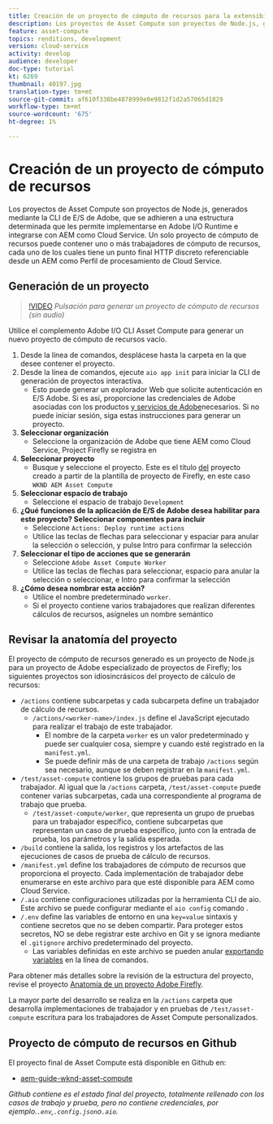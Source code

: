 ```yaml
---
title: Creación de un proyecto de cómputo de recursos para la extensibilidad de cómputo de recursos
description: Los proyectos de Asset Compute son proyectos de Node.js, generados mediante la CLI de E/S de Adobe, que se adhieren a una estructura determinada que permite implementarlos en Adobe I/O Runtime e integrarlos con AEM como Cloud Service.
feature: asset-compute
topics: renditions, development
version: cloud-service
activity: develop
audience: developer
doc-type: tutorial
kt: 6269
thumbnail: 40197.jpg
translation-type: tm+mt
source-git-commit: af610f338be4878999e0e9812f1d2a57065d1829
workflow-type: tm+mt
source-wordcount: '675'
ht-degree: 1%

---
```



# Creación de un proyecto de cómputo de recursos

Los proyectos de Asset Compute son proyectos de Node.js, generados mediante la CLI de E/S de Adobe, que se adhieren a una estructura determinada que les permite implementarse en Adobe I/O Runtime e integrarse con AEM como Cloud Service. Un solo proyecto de cómputo de recursos puede contener uno o más trabajadores de cómputo de recursos, cada uno de los cuales tiene un punto final HTTP discreto referenciable desde un AEM como Perfil de procesamiento de Cloud Service.

## Generación de un proyecto

>[!VIDEO](https://video.tv.adobe.com/v/40197/?quality=12&learn=on)
_Pulsación para generar un proyecto de cómputo de recursos (sin audio)_


Utilice el complemento [](../set-up/development-environment.md#aio-cli) Adobe I/O CLI Asset Compute para generar un nuevo proyecto de cómputo de recursos vacío.

1. Desde la línea de comandos, desplácese hasta la carpeta en la que desee contener el proyecto.
1. Desde la línea de comandos, ejecute `aio app init` para iniciar la CLI de generación de proyectos interactiva.
   + Esto puede generar un explorador Web que solicite autenticación en E/S Adobe. Si es así, proporcione las credenciales de Adobe asociadas con los productos [y servicios de Adobe](../set-up/accounts-and-services.md)necesarios. Si no puede iniciar sesión, siga estas instrucciones para generar un proyecto.
1. __Seleccionar organización__
   + Seleccione la organización de Adobe que tiene AEM como Cloud Service, Project Firefly se registra en
1. __Seleccionar proyecto__
   + Busque y seleccione el proyecto. Este es el título [del](../set-up/firefly.md) proyecto creado a partir de la plantilla de proyecto de Firefly, en este caso `WKND AEM Asset Compute`
1. __Seleccionar espacio de trabajo__
   + Seleccione el espacio de trabajo `Development`
1. __¿Qué funciones de la aplicación de E/S de Adobe desea habilitar para este proyecto? Seleccionar componentes para incluir__
   + Seleccione `Actions: Deploy runtime actions`
   + Utilice las teclas de flechas para seleccionar y espaciar para anular la selección o selección, y pulse Intro para confirmar la selección
1. __Seleccionar el tipo de acciones que se generarán__
   + Seleccione `Adobe Asset Compute Worker`
   + Utilice las teclas de flechas para seleccionar, espacio para anular la selección o seleccionar, e Intro para confirmar la selección
1. __¿Cómo desea nombrar esta acción?__
   + Utilice el nombre predeterminado `worker`.
   + Si el proyecto contiene varios trabajadores que realizan diferentes cálculos de recursos, asígneles un nombre semántico

## Revisar la anatomía del proyecto

El proyecto de cómputo de recursos generado es un proyecto de Node.js para un proyecto de Adobe especializado de proyectos de Firefly; los siguientes proyectos son idiosincrásicos del proyecto de cálculo de recursos:

+ `/actions` contiene subcarpetas y cada subcarpeta define un trabajador de cálculo de recursos.
   + `/actions/<worker-name>/index.js` define el JavaScript ejecutado para realizar el trabajo de este trabajador.
      + El nombre de la carpeta `worker` es un valor predeterminado y puede ser cualquier cosa, siempre y cuando esté registrado en la `manifest.yml`.
      + Se puede definir más de una carpeta de trabajo `/actions` según sea necesario, aunque se deben registrar en la `manifest.yml`.
+ `/test/asset-compute` contiene los grupos de pruebas para cada trabajador. Al igual que la `/actions` carpeta, `/test/asset-compute` puede contener varias subcarpetas, cada una correspondiente al programa de trabajo que prueba.
   + `/test/asset-compute/worker`, que representa un grupo de pruebas para un trabajador específico, contiene subcarpetas que representan un caso de prueba específico, junto con la entrada de prueba, los parámetros y la salida esperada.
+ `/build` contiene la salida, los registros y los artefactos de las ejecuciones de casos de prueba de cálculo de recursos.
+ `/manifest.yml` define los trabajadores de cómputo de recursos que proporciona el proyecto. Cada implementación de trabajador debe enumerarse en este archivo para que esté disponible para AEM como Cloud Service.
+ `/.aio` contiene configuraciones utilizadas por la herramienta CLI de aio. Este archivo se puede configurar mediante el `aio config` comando .
+ `/.env` define las variables de entorno en una `key=value` sintaxis y contiene secretos que no se deben compartir. Para proteger estos secretos, NO se debe registrar este archivo en Git y se ignora mediante el `.gitignore` archivo predeterminado del proyecto.
   + Las variables definidas en este archivo se pueden anular [exportando variables](../deploy/runtime.md) en la línea de comandos.

Para obtener más detalles sobre la revisión de la estructura del proyecto, revise el proyecto [Anatomía de un proyecto Adobe Firefly](https://github.com/AdobeDocs/project-firefly/blob/master/getting_started/first_app.md#5-anatomy-of-a-project-firefly-application).

La mayor parte del desarrollo se realiza en la `/actions` carpeta que desarrolla implementaciones de trabajador y en pruebas de `/test/asset-compute` escritura para los trabajadores de Asset Compute personalizados.

## Proyecto de cómputo de recursos en Github

El proyecto final de Asset Compute está disponible en Github en:

+ [aem-guide-wknd-asset-compute](https://github.com/adobe/aem-guides-wknd-asset-compute)

_Github contiene es el estado final del proyecto, totalmente rellenado con los casos de trabajo y prueba, pero no contiene credenciales, por ejemplo.`.env`,`.config.json`o`.aio`._
